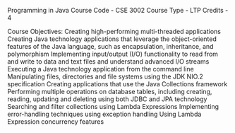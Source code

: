 Programming in Java
Course Code - CSE 3002
Course Type - LTP
Credits - 4



Course Objectives:
Creating high-performing multi-threaded applications
Creating Java technology applications that leverage the object-oriented features of the Java language, such as encapsulation, inheritance, and polymorphism
Implementing input/output (I/O) functionality to read from and write to data and text files and understand advanced I/O streams
Executing a Java technology application from the command line
Manipulating files, directories and file systems using the JDK NIO.2 specification
Creating applications that use the Java Collections framework
Performing multiple operations on database tables, including creating, reading, updating and deleting using both JDBC and JPA technology
Searching and filter collections using Lambda Expressions
Implementing error-handling techniques using exception handling
Using Lambda Expression concurrency features
